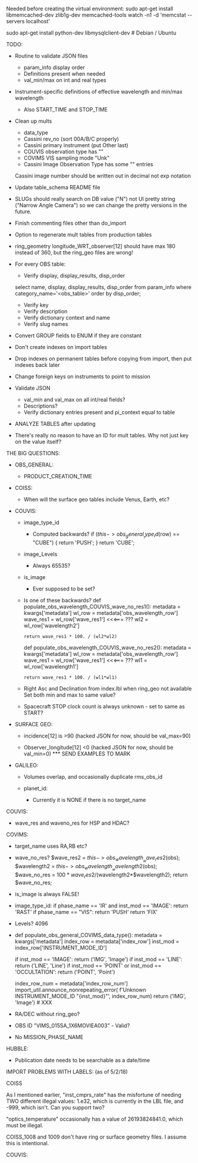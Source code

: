 Needed before creating the virtual environment:
  sudo apt-get install libmemcached-dev zlib1g-dev memcached-tools
  watch -n1 -d 'memcstat --servers localhost'

sudo apt-get install python-dev libmysqlclient-dev # Debian / Ubuntu


TODO:

- Routine to validate JSON files
  - param_info display order
  - Definitions present when needed
  - val_min/max on int and real types

- Instrument-specific definitions of effective wavelength and min/max wavelength
   - Also START_TIME and STOP_TIME

- Clean up mults
  - data_type
  - Cassini rev_no (sort 00A/B/C properly)
  - Cassini primary instrument (put Other last)
  - COUVIS observation type has ""
  - COVIMS VIS sampling mode "Unk"
  - Cassini Image Observation Type has some "" entries

  Cassini image number should be written out in decimal not exp notation

- Update table_schema README file

- SLUGs should really search on DB value ("N") not UI pretty string
  ("Narrow Angle Camera") so we can change the pretty versions in the future.

- Finish commenting files other than do_import

- Option to regenerate mult tables from production tables

- ring_geometry longitude_WRT_observer[12] should have max 180 instead of 360,
  but the ring_geo files are wrong!

- For every OBS table:
  - Verify display, display_results, disp_order

  select name, display, display_results, disp_order from param_info where category_name='<obs_table>' order by disp_order;

  - Verify key
  - Verify description
  - Verify dictionary context and name
  - Verify slug names

- Convert GROUP fields to ENUM if they are constant

- Don't create indexes on import tables

- Drop indexes on permanent tables before copying from import, then put
  indexes back later

- Change foreign keys on instruments to point to mission

- Validate JSON
  - val_min and val_max on all int/real fields?
  - Descriptions?
  - Verify dictionary entries present and pi_context equal to table

- ANALYZE TABLES after updating

- There's really no reason to have an ID for mult tables. Why not just key on the value itself?

THE BIG QUESTIONS:

- OBS_GENERAL:

  - PRODUCT_CREATION_TIME

- COISS:
  - When will the surface geo tables include Venus, Earth, etc?

- COUVIS:
  - image_type_id
    - Computed backwards?
           if ($this->obs_general__type_id($row) == "CUBE") {
              return 'PUSH';
          }
          return 'CUBE';
  - image_Levels
    - Always 65535?
  - is_image
    - Ever supposed to be set?

  - Is one of these backwards?
    def populate_obs_wavelength_COUVIS_wave_no_res1():
        metadata = kwargs['metadata']
        wl_row = metadata['obs_wavelength_row']
        wave_res1 = wl_row['wave_res1']   <<<=== ???
        wl2 = wl_row['wavelength2']

        return wave_res1 * 100. / (wl2*wl2)

    def populate_obs_wavelength_COUVIS_wave_no_res2():
        metadata = kwargs['metadata']
        wl_row = metadata['obs_wavelength_row']
        wave_res1 = wl_row['wave_res1']  <<<=== ???
        wl1 = wl_row['wavelength1']

        return wave_res1 * 100. / (wl1*wl1)

  - Right Asc and Declination from index.lbl when ring_geo not available
    Set both min and max to same value?

  - Spacecraft STOP clock count is always unknown - set to same as START?

- SURFACE GEO:
  - incidence[12] is >90 (hacked JSON for now, should be val_max=90)

  - Observer_longitude[12] <0 (hacked JSON for now, should be val_min=0)
  *** SEND EXAMPLES TO MARK

- GALILEO:
  - Volumes overlap, and occasionally duplicate rms_obs_id

  - planet_id:
    - Currently it is NONE if there is no target_name

COUVIS:

  - wave_res and waveno_res for HSP and HDAC?

COVIMS:

  - target_name uses RA,RB etc?

  - wave_no_res?
      $wave_res2 = $this->obs_wavelength__wave_res2($obs);
      $wavelength2 = $this->obs_wavelength__wavelength2($obs);
      $wave_no_res = 100 * $wave_res2/($wavelength2*$wavelength2);
      return $wave_no_res;

  - is_image is always FALSE!

  - image_type_id:
      if phase_name == 'IR' and inst_mod == 'IMAGE':
          return 'RAST'
      if phase_name == "VIS":
          return 'PUSH'
      return 'FIX'

  - Levels? 4096

  - def populate_obs_general_COVIMS_data_type():
      metadata = kwargs['metadata']
      index_row = metadata['index_row']
      inst_mod = index_row['INSTRUMENT_MODE_ID']

      if inst_mod == 'IMAGE':
          return ('IMG', 'Image')
      if inst_mod == 'LINE':
          return ('LINE', 'Line')
      if inst_mod == 'POINT' or inst_mod == 'OCCULTATION':
          return ('POINT', 'Point')

      index_row_num = metadata['index_row_num']
      import_util.announce_nonrepeating_error(
          f'Unknown INSTRUMENT_MODE_ID "{inst_mod}"', index_row_num)
      return ('IMG', 'Image') # XXX

  - RA/DEC without ring_geo?

  - OBS ID "VIMS_015SA_1X6MOVIEA003" - Valid?

  - No MISSION_PHASE_NAME

HUBBLE:

  - Publication date needs to be searchable as a date/time

IMPORT PROBLEMS WITH LABELS: (as of 5/2/18)

COISS

  As I mentioned earlier, "inst_cmprs_rate" has the misfortune of needing TWO different illegal values: 1.e32, which is currently in the LBL file, and -999, which isn't. Can you support two?

  "optics_temperature" occasionally has a value of 26193824841.0, which must be illegal.

  COISS_1008 and 1009 don't have ring or surface geometry files. I assume this is intentional.

COUVIS:
